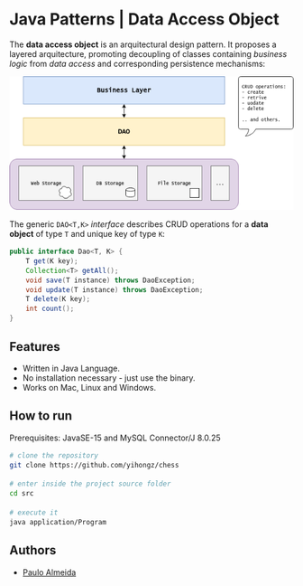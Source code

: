 Java Patterns | Data Access Object
===

The **data access object** is an arquitectural design pattern. It proposes a layered arquitecture,
promoting decoupling of classes containing *business logic* from *data access* and corresponding persistence mechanisms:

![](dao_layers.png)

The generic `DAO<T,K>` *interface* describes CRUD operations for a **data object** of type `T` and unique key of type `K`:

```java
public interface Dao<T, K> {
    T get(K key);
    Collection<T> getAll();
    void save(T instance) throws DaoException;
    void update(T instance) throws DaoException;
    T delete(K key);
    int count();
}
```
## Features

- Written in Java Language.
- No installation necessary - just use the binary.
- Works on Mac, Linux and Windows.

## How to run

Prerequisites: JavaSE-15 and MySQL Connector/J 8.0.25

```bash
# clone the repository
git clone https://github.com/yihongz/chess

# enter inside the project source folder 
cd src

# execute it
java application/Program
```

## Authors
- [Paulo Almeida](https://github.com/yihongz)
